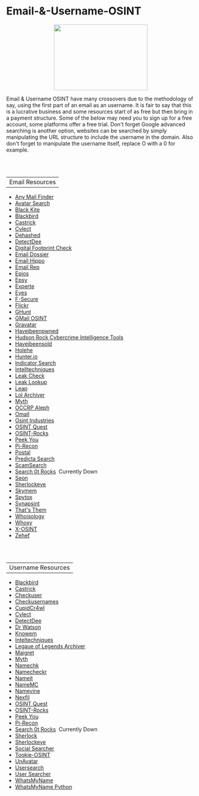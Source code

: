 # Email-&-Username-OSINT
<p align="center">
  <img width="250" height="175" src="https://www.cqcore.uk/wp-content/uploads/2024/06/Screenshot-2024-06-13-122030.png">
</p>

Email & Username OSINT have many crossovers due to the methodology of say, using the first part of an email as an username. It is fair to say that this is a lucrative business and some resources start of as free but then bring in a payment structure. Some of the below may need you to sign up for a free account, some platforms offer a free trial. Don't forget Google advanced searching is another option, websites can be searched by simply manipulating the URL structure to include the username in the domain. Also don't forget to manipulate the username itself, replace O with a 0 for example.</p>
<br></br>
<table>
    <tr>
        <td>Email Resources</td>
    </tr>
</table>
<uL>
 <li><a href="https://anymailfinder.com/">Any Mail Finder</a></li>
 <li><a href="https://avatarapi.com/">Avatar Search</a></li>
 <li><a href="https://services.blackkitetech.com/data-breach">Black Kite</a></li>
 <li><a href="https://github.com/p1ngul1n0/blackbird">Blackbird</a></li>
 <li><a href="https://castrickclues.com/">Castrick</a></li>
 <li><a href="https://cylect.io/">Cylect</a></li>
 <li><a href="https://dehashed.com/">Dehashed</a></li> 
 <li><a href="https://github.com/piaolin/DetectDee">DetectDee</a></li>
 <li><a href="https://digitalfootprintcheck.com/free-checker.html">Digital Footprint Check</a></li>
 <li><a href="https://centralops.net/co/emaildossier.aspx">Email Dossier</a></li>
 <li><a href="https://tools.emailhippo.com/">Email Hippo</a></li>
 <li><a href="https://emailrep.io/">Email Rep</a></li>
 <li><a href="https://epieos.com/">Epios</a></li>  
 <li><a href="https://espysys.com/osint-tools-and-api/">Epsy</a></li>
 <li><a href="https://www.experte.com/email-finder">Experte</a></li>
 <li><a href="https://github.com/N0rz3/Eyes">Eyes</a></li>
 <li><a href="https://f-secure.com/us-en/identity-theft-checker">F-Secure</a></li>
 <li><a href="https://flickr.com/search/">Flickr</a></li>
 <li><a href="https://github.com/mxrch/GHunt">GHunt</a></li>
 <li><a href="https://gmail-osint.activetk.jp/">GMail OSINT</a></li>
 <li><a href="https://en.gravatar.com/site/check/">Gravatar</a></li>
 <li><a href="https://haveibeenpwned.com/">Haveibeenpwned</a></li>
 <li><a href="https://www.hudsonrock.com/threat-intelligence-cybercrime-tools">Hudson Rock Cybercrime Intelligence Tools</a></li>
 <li><a href="https://haveibeensold.app/">Haveibeensold</a></li>
 <li><a href="https://github.com/megadose/holehe">Holehe</a></li>
 <li><a href="https://hunter.io/">Hunter.io</a></li>
 <li><a href="https://indicatorsearch.app/">Indicator Search</a></li> 
 <li><a href="https://inteltechniques.com/tools/Email.html">Intelltechniques</a></li>
 <li><a href="https://leakcheck.io/">Leak Check</a></li>
 <li><a href="https://leak-lookup.com/">Leak Lookup</a></li>
 <li><a href="https://www.tryleap.ai/tools/lead-research">Leap</a></li>
 <li><a href="https://osint.lolarchiver.com/database_lookup">Lol Archiver</a></li>
 <li><a href="https://myth.rip/">Myth</a></li>
 <li><a href="https://data.occrp.org/">OCCRP Aleph</a></li>
 <li><a href="https://omail.io/">Omail</a></li>
 <li><a href="https://osint.industries/">Osint Industries</a></li>
 <li><a href="https://platform.osintquest.pl/">OSINT Quest</a></li>
 <li><a href="https://osint.rocks/">OSINT-Rocks</a></li>
 <li><a href="https://www.peekyou.com/">Peek You</a></li>
 <li><a href="https://pi-recon.streamlit.app/">Pi-Recon</a></li>
 <li><a href="https://github.com/jakecreps/poastal">Postal</a></li>
 <li><a href="https://www.predictasearch.com/">Predicta Search</a></li>
 <li><a href="https://scamsearch.io/">ScamSearch</a></li>
 <li><a href="https://search.0t.rocks/">Search 0t Rocks</a>&nbsp;&nbsp;Currently Down</li> 
 <li><a href="https://seon.io/">Seon</a></li>
 <li><a href="https://sherlockeye.io/">Sherlockeye</a></li>
 <li><a href="https://www.skymem.info/">Skymem</a></li>
 <li><a href="https://www.spytox.com/">Spytox</a></li>
 <li><a href="https://synapsint.com/">Synapsint</a></li> 
 <li><a href="https://thatsthem.com/">That's Them</a></li>
 <li><a href="https://whoisology.com/email/">Whoisology</a></li>
 <li><a href="https://www.whoxy.com/">Whoxy</a></li>
 <li><a href="https://github.com/TermuxHackz/X-osint">X-OSINT</a></li>
 <lI><a href="https://github.com/N0rz3/Zehef">Zehef</a></lI>
</uL>
<br></br>
<table>
    <tr>
        <td>Username Resources</td>
    </tr>
</table>
<ul>
 <li><a href="https://github.com/p1ngul1n0/blackbird">Blackbird</a></li>
 <li><a href="https://castrickclues.com/">Castrick</a></li>
 <li><a href="https://checkuser.org/">Checkuser</a></li>
 <li><a href="https://checkusernames.com/">Checkusernames</a></li>
 <li><a href="https://github.com/OSINTI4L/cupidcr4wl">CupidCr4wl</a></li>
 <li><a href="https://cylect.io/">Cylect</a></li> 
 <li><a href="https://github.com/piaolin/DetectDee">DetectDee</a></li>
 <li><a href="https://github.com/tingirifistik/Watson">Dr Watson</a></li>
 <li><a href="https://knowem.com/">Knowem</a></li>   
 <li><a href="https://inteltechniques.com/tools/Username.html">Inteltechniques</a></li>
 <li><a href="https://lolarchiver.com/">Legaue of Legends Archiver</a></li>
 <li><a href="https://github.com/soxoj/maigret/blob/main/README.md">Maigret</a></li>
 <li><a href="https://myth.rip/">Myth</a></li>
 <li><a href="https://namechk.com/">Namechk</a></li>
 <li><a href="https://namecheckr.com/">Namecheckr</a></li>
 <li><a href="https://seintpl.github.io/NAMINT/">Nameit</a></li> 
 <li><a href="https://namemc.com/">NameMC</a></li>
 <li><a href="https://namevine.com/">Namevine</a></li>
 <li><a href="https://github.com/thewhiteh4t/nexfil">Nexfil</a></li>
 <li><a href="https://platform.osintquest.pl/">OSINT Quest</a></li>
 <li><a href="https://osint.rocks/">OSINT-Rocks</a></li>
 <li><a href="https://www.peekyou.com/">Peek You</a></li>
 <li><a href="https://pi-recon.streamlit.app/">Pi-Recon</a></li>
 <li><a href="https://search.0t.rocks/">Search 0t Rocks</a>&nbsp;&nbsp;Currently Down</li>  
 <li><a href="https://github.com/sherlock-project/sherlock">Sherlock</a></li>
 <li><a href="https://sherlockeye.io/">Sherlockeye</a></li>
 <li><a href="https://www.social-searcher.com/">Social Searcher</a></li>
 <li><a href="https://github.com/Alfredredbird/tookie-osint">Tookie-OSINT</a></li>
 <li><a href="https://unavatar.io/#/">UnAvatar</a></li>
 <li><a href="https://usersearch.org/">Usersearch</a></li>
 <li><a href="https://www.user-searcher.com/">User Searcher</a></li>
 <li><a href="https://whatsmyname.app/">WhatsMyName</a></li>
 <li><a href="https://github.com/C3n7ral051nt4g3ncy/WhatsMyName-Python">WhatsMyName Python</a></li>
</ul>
<br></br>

